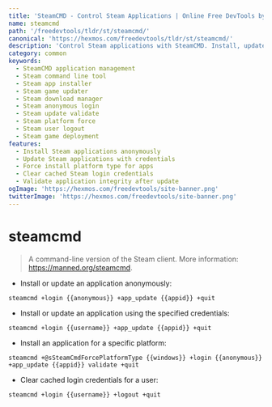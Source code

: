 ```yaml
---
title: 'SteamCMD - Control Steam Applications | Online Free DevTools by Hexmos'
name: steamcmd
path: '/freedevtools/tldr/st/steamcmd/'
canonical: 'https://hexmos.com/freedevtools/tldr/st/steamcmd/'
description: 'Control Steam applications with SteamCMD. Install, update, and manage games using command line interface. Free online tool, no registration required.'
category: common
keywords:
  - SteamCMD application management
  - Steam command line tool
  - Steam app installer
  - Steam game updater
  - Steam download manager
  - Steam anonymous login
  - Steam update validate
  - Steam platform force
  - Steam user logout
  - Steam game deployment
features:
  - Install Steam applications anonymously
  - Update Steam applications with credentials
  - Force install platform type for apps
  - Clear cached Steam login credentials
  - Validate application integrity after update
ogImage: 'https://hexmos.com/freedevtools/site-banner.png'
twitterImage: 'https://hexmos.com/freedevtools/site-banner.png'
---
```


# steamcmd

> A command-line version of the Steam client.
> More information: <https://manned.org/steamcmd>.

- Install or update an application anonymously:

`steamcmd +login {{anonymous}} +app_update {{appid}} +quit`

- Install or update an application using the specified credentials:

`steamcmd +login {{username}} +app_update {{appid}} +quit`

- Install an application for a specific platform:

`steamcmd +@sSteamCmdForcePlatformType {{windows}} +login {{anonymous}} +app_update {{appid}} validate +quit`

- Clear cached login credentials for a user:

`steamcmd +login {{username}} +logout +quit`
